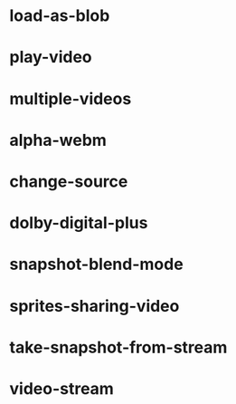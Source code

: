 # load-as-blob
# play-video
# multiple-videos
# alpha-webm
# change-source
# dolby-digital-plus
# snapshot-blend-mode
# sprites-sharing-video
# take-snapshot-from-stream
# video-stream
